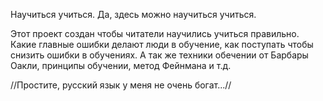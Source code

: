 Научиться учиться. Да, здесь можно научиться учиться.

Этот проект создан чтобы читатели научились учиться правильно. Какие главные ошибки делают люди в обучение, как поступать чтобы снизить ошибки в обучениях. А так же техники обечении от Барбары Оакли, принципы обучении, метод Фейнмана и т.д.

//Простите, русский язык у меня не очень богат...//
